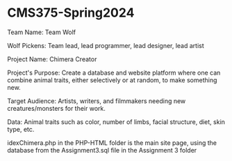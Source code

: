 # CMS375-Spring2024

Team Name: Team Wolf

Wolf Pickens: Team lead, lead programmer, lead designer, lead artist

Project Name: Chimera Creator

Project's Purpose: Create a database and website platform where one can combine animal traits, either selectively or at random, to make something new.

Target Audience: Artists, writers, and filmmakers needing new creatures/monsters for their work.

Data: Animal traits such as color, number of limbs, facial structure, diet, skin type, etc.

idexChimera.php in the PHP-HTML folder is the main site page, using the database from the Assignment3.sql file in the Assignment 3 folder

